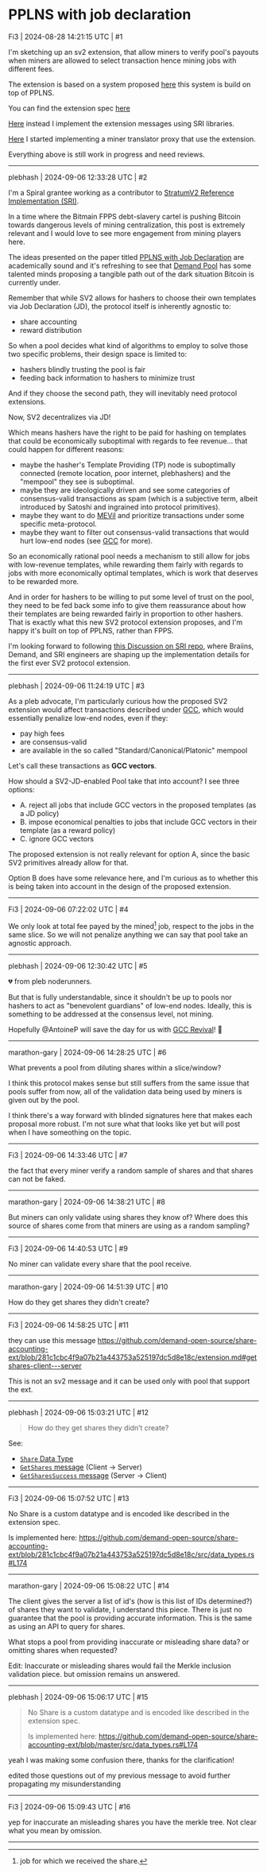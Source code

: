 # PPLNS with job declaration

Fi3 | 2024-08-28 14:21:15 UTC | #1

I'm sketching up an sv2 extension, that allow miners to verify pool's payouts when miners are allowed to select transaction hence mining jobs with different fees.

The extension is based on a system proposed [here](https://github.com/demand-open-source/pplns-with-job-declaration/blob/bd7258db08e843a5d3732bec225644eda6923e48/pplns-with-job-declaration.pdf) this system is build on top of PPLNS.

You can find the extension spec [here](https://github.com/demand-open-source/share-accounting-ext/blob/281c1cbc4f9a07b21a443753a525197dc5d8e18c/extension.md)

[Here](https://github.com/demand-open-source/share-accounting-ext/tree/master/src) instead I implement the extension messages using SRI libraries.

[Here](https://github.com/demand-open-source/demand-cli) I started implementing a miner translator proxy that use the extension.

Everything above is still work in progress and need reviews.

-------------------------

plebhash | 2024-09-06 12:33:28 UTC | #2

I'm a Spiral grantee working as a contributor to [StratumV2 Reference Implementation (SRI)](https://github.com/stratum-mining/stratum).

In a time where the Bitmain FPPS debt-slavery cartel is pushing Bitcoin towards dangerous levels of mining centralization, this post is extremely relevant and I would love to see more engagement from mining players here.

The ideas presented on the paper titled [PPLNS with Job Declaration](https://github.com/demand-open-source/pplns-with-job-declaration/blob/5e3e7666f177e9a1e217e72da65a35b612505613/pplns-with-job-declaration.pdf) are academically sound and it's refreshing to see that [Demand Pool](https://www.dmnd.work/) has some talented minds proposing a tangible path out of the dark situation Bitcoin is currently under.

Remember that while SV2 allows for hashers to choose their own templates via Job Declaration (JD), the protocol itself is inherently agnostic to:
- share accounting
- reward distribution

So when a pool decides what kind of algorithms to employ to solve those two specific problems, their design space is limited to:
- hashers blindly trusting the pool is fair
- feeding back information to hashers to minimize trust

And if they choose the second path, they will inevitably need protocol extensions.

Now, SV2 decentralizes via JD! 

Which means hashers have the right to be paid for hashing on templates that could be economically suboptimal with regards to fee revenue... that could happen for different reasons:
- maybe the hasher's Template Providing (TP) node is suboptimally connected (remote location, poor internet, plebhashers) and the "mempool" they see is suboptimal.
- maybe they are ideologically driven and see some categories of consensus-valid transactions as spam (which is a subjective term, albeit introduced by Satoshi and ingrained into protocol primitives).
- maybe they want to do [MEVil](https://bluematt.bitcoin.ninja/2024/04/16/stop-calling-it-mev/) and prioritize transactions under some specific meta-protocol.
- maybe they want to filter out consensus-valid transactions that would hurt low-end nodes (see [GCC](https://github.com/TheBlueMatt/bips/blob/7f9670b643b7c943a0cc6d2197d3eabe661050c2/bip-XXXX.mediawiki) for more).

So an economically rational pool needs a mechanism to still allow for jobs with low-revenue templates, while rewarding them fairly with regards to jobs with more economically optimal templates, which is work that deserves to be rewarded more.

And in order for hashers to be willing to put some level of trust on the pool, they need to be fed back some info to give them reassurance about how their templates are being rewarded fairly in proportion to other hashers. That is exactly what this new SV2 protocol extension proposes, and I'm happy it's built on top of PPLNS, rather than FPPS.

I'm looking forward to following [this Discussion on SRI repo](https://github.com/stratum-mining/sv2-spec/issues/95), where Braiins, Demand, and SRI engineers are shaping up the implementation details for the first ever SV2 protocol extension.

-------------------------

plebhash | 2024-09-06 11:24:19 UTC | #3

As a pleb advocate, I'm particularly curious how the proposed SV2 extension would affect transactions described under [GCC](https://github.com/TheBlueMatt/bips/blob/7f9670b643b7c943a0cc6d2197d3eabe661050c2/bip-XXXX.mediawiki), which would essentially penalize low-end nodes, even if they:
- pay high fees
- are consensus-valid
- are available in the so called "Standard/Canonical/Platonic" mempool

Let's call these transactions as **GCC vectors**.

How should a SV2-JD-enabled Pool take that into account? I see three options:
- A. reject all jobs that include GCC vectors in the proposed templates (as a JD policy)
- B. impose economical penalties to jobs that include GCC vectors in their template (as a reward policy)
- C. ignore GCC vectors

The proposed extension is not really relevant for option A, since the basic SV2 primitives already allow for that.

Option B does have some relevance here, and I'm curious as to whether this is being taken into account in the design of the proposed extension.

-------------------------

Fi3 | 2024-09-06 07:22:02 UTC | #4

We only look at total fee payed by the mined[^1] job, respect to the jobs in the same slice. So we will not penalize anything we can say that pool take an agnostic approach.

[^1]: job for which we received the share.

-------------------------

plebhash | 2024-09-06 12:30:42 UTC | #5

💔 from pleb noderunners.

But that is fully understandable, since it shouldn't be up to pools nor hashers to act as "benevolent guardians" of low-end nodes. Ideally, this is something to be addressed at the consensus level, not mining.

Hopefully @AntoineP will save the day for us with [GCC Revival](https://delvingbitcoin.org/t/great-consensus-cleanup-revival/710)! 🙏

-------------------------

marathon-gary | 2024-09-06 14:28:25 UTC | #6

What prevents a pool from diluting shares within a slice/window?

I think this protocol makes sense but still suffers from the same issue that pools suffer from now, all of the validation data being used by miners is given out by the pool. 

I think there's a way forward with blinded signatures here that makes each proposal more robust. I'm not sure what that looks like yet but will post when I have someothing on the topic.

-------------------------

Fi3 | 2024-09-06 14:33:46 UTC | #7

the fact that every miner verify a random sample of shares and that shares can not be faked.

-------------------------

marathon-gary | 2024-09-06 14:38:21 UTC | #8

But miners can only validate using shares they know of? Where does this source of shares come from that miners are using as a random sampling?

-------------------------

Fi3 | 2024-09-06 14:40:53 UTC | #9

No miner can validate every share that the pool receive.

-------------------------

marathon-gary | 2024-09-06 14:51:39 UTC | #10

How do they get shares they didn't create?

-------------------------

Fi3 | 2024-09-06 14:58:25 UTC | #11

they can use this message https://github.com/demand-open-source/share-accounting-ext/blob/281c1cbc4f9a07b21a443753a525197dc5d8e18c/extension.md#getshares-client---server

This is not an sv2 message and it can be used only with pool that support the ext.

-------------------------

plebhash | 2024-09-06 15:03:21 UTC | #12

> How do they get shares they didn’t create?

See:
- [`Share` Data Type](https://github.com/demand-open-source/share-accounting-ext/blob/281c1cbc4f9a07b21a443753a525197dc5d8e18c/extension.md#share)
- [`GetShares` message](https://github.com/demand-open-source/share-accounting-ext/blob/281c1cbc4f9a07b21a443753a525197dc5d8e18c/extension.md#getshares-client---server) (Client -> Server)
- [`GetSharesSuccess` message](https://github.com/demand-open-source/share-accounting-ext/blob/281c1cbc4f9a07b21a443753a525197dc5d8e18c/extension.md#getsharessuccess-server---client) (Server -> Client)

-------------------------

Fi3 | 2024-09-06 15:07:52 UTC | #13

No Share is a custom datatype and is encoded like described in the extension spec.

Is implemented here: https://github.com/demand-open-source/share-accounting-ext/blob/281c1cbc4f9a07b21a443753a525197dc5d8e18c/src/data_types.rs#L174

-------------------------

marathon-gary | 2024-09-06 15:08:22 UTC | #14

The client gives the server a list of id's (how is this list of IDs determined?) of shares they want to validate, I understand this piece. There is just no guarantee that the pool is providing accurate information. This is the same as using an API to query for shares.

What stops a pool from providing inaccurate or misleading share data? or omitting shares when requested?

Edit: Inaccurate or misleading shares would fail the Merkle inclusion validation piece. but omission remains un answered.

-------------------------

plebhash | 2024-09-06 15:06:17 UTC | #15

> No Share is a custom datatype and is encoded like described in the extension spec.
>
> Is implemented here: https://github.com/demand-open-source/share-accounting-ext/blob/master/src/data_types.rs#L174

yeah I was making some confusion there, thanks for the clarification!

edited those questions out of my previous message to avoid further propagating my misunderstanding

-------------------------

Fi3 | 2024-09-06 15:09:43 UTC | #16

yep for inaccurate an misleading shares you have the merkle tree. Not clear what you mean by omission.

-------------------------

